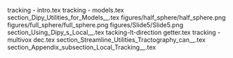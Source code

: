 tracking - intro.tex
tracking - models.tex
section_Dipy_Utilities_for_Models__.tex
figures/half_sphere/half_sphere.png
figures/full_sphere/full_sphere.png
figures/Slide5/Slide5.png
section_Using_Dipy_s_Local__.tex
tacking-lt-direction getter.tex
tracking - multivox dec.tex
section_Streamline_Utilities_Tractography_can__.tex
section_Appendix_subsection_Local_Tracking__.tex